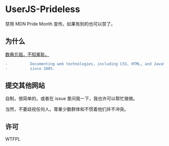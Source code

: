 # UserJS-Prideless

禁用 MDN Pride Month 宣传。如果有别的也可以禁了。

## 为什么

[数典忘祖，不知羞耻。](https://github.com/mdn/yari/commit/b791c07186cc07c1488dffb424b341cda8a5cba7#diff-cab74fda4e303db81f001a67efd5c81e4680dbc5dd3ba185fef7af44fcb15c04L14)

```diff
-          Documenting web technologies, including CSS, HTML, and JavaScript,
-          since 2005.
```

## 提交其他网站

自制，很简单的。或者在 issue 里问我一下，我也许可以帮忙做做。

当然，不要歧视任何人。尊重少数群体和不惯着他们并不冲突。

## 许可

WTFPL
